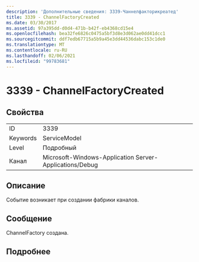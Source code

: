 ```yaml
---
description: 'Дополнительные сведения: 3339-Чаннелфакторикреатед'
title: 3339 - ChannelFactoryCreated
ms.date: 03/30/2017
ms.assetid: 97a395dd-d0d4-471b-b42f-eb4368cd15e4
ms.openlocfilehash: bea32fe6826c0475a5bf3d8e3d062ae0dd41dcc1
ms.sourcegitcommit: ddf7edb67715a5b9a45e3dd44536dabc153c1de0
ms.translationtype: MT
ms.contentlocale: ru-RU
ms.lasthandoff: 02/06/2021
ms.locfileid: "99783681"
---
```

# <a name="3339---channelfactorycreated"></a>3339 - ChannelFactoryCreated

## <a name="properties"></a>Свойства  
  
|||  
|-|-|  
|ID|3339|  
|Keywords|ServiceModel|  
|Level|Подробный|  
|Канал|Microsoft-Windows-Application Server-Applications/Debug|  
  
## <a name="description"></a>Описание  

 Событие возникает при создании фабрики каналов.  
  
## <a name="message"></a>Сообщение  

 ChannelFactory создана.  
  
## <a name="details"></a>Подробнее
